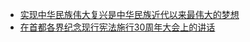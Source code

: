- [实现中华民族伟大复兴是中华民族近代以来最伟大的梦想](./实现中华民族伟大复兴是中华民族近代以来最伟大的梦想.md)
- [在首都各界纪念现行宪法施行30周年大会上的讲话](./在首都各界纪念现行宪法施行30周年大会上的讲话.md)
